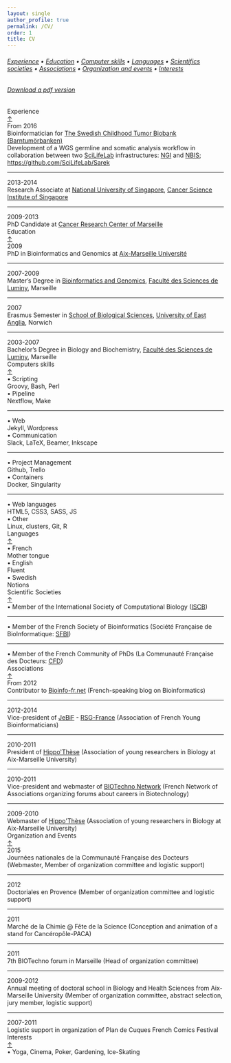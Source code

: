 ```yaml
---
layout: single
author_profile: true
permalink: /CV/
order: 1
title: CV
---
```

<div class="card-columns only-one-column">

  <div class="card">
    <h6 class="card-text text-muted alert alert-dark">
      <a href="#experience">Experience</a> •
      <a href="#education">Education</a> •
      <a href="#skills">Computer skills</a> •
      <a href="#languages">Languages</a> •
      <a href="#societies">Scientifics societies</a> •
      <a href="#associations">Associations</a> •
      <a href="#events">Organization and events</a> •
      <a href="#interests">Interests</a>
    </h6>
  </div>

  <div class="card">
    <h6 class="card-text text-muted alert alert-dark">
      <i class="fa fa-download" aria-hidden="true"></i> <a href="/assets/mycv/CV-MGarcia-latest.pdf" target="_blank">Download a pdf version</a>
    </h6>
  </div>

  <div class="card">
    <a name="experience"></a>
    <div class="card-header h2">
      <i class="fa fa-building" aria-hidden="true"></i> Experience
      <div class="float-right"><a href="#top">&uarr;</a></div>
    </div>
    <div class="container">
      <div class="row">
        <div class="col-md-2">
          <i class="fa fa-calendar" aria-hidden="true"></i> From 2016
        </div>
        <div class="col">
            Bioinformatician for <a href="http://ki.se/forskning/barntumorbanken-0" target="blank">The Swedish Childhood Tumor Biobank (Barntumörbanken)</a>
            <br>
            Development of a WGS germline and somatic analysis workflow in collaboration between two <a href ="https://www.scilifelab.se/">SciLifeLab</a> infrastructures: <a href="https://www.scilifelab.se/facilities/ngi-stockholm/" target="blank">NGI</a> and <a href="https://www.nbis.se/" target="blank">NBIS</a>;
            <br>
            <i class="fab fa-github" aria-hidden="true"></i> <a href="https://github.com/SciLifeLab/Sarek">https://github.com/SciLifeLab/Sarek</a>
        </div>
      </div>
      <hr>
      <div class="row">
        <div class="col-md-2">
          <i class="fa fa-calendar" aria-hidden="true"></i> 2013-2014
        </div>
        <div class="col">
          Research Associate at <a href="http://www.nus.edu.sg/" target="_blank">National University of Singapore</a>, <a href="https://www.csi.nus.edu.sg/" target="_blank">Cancer Science Institute of Singapore</a>
        </div>
      </div>
      <hr>
      <div class="row">
        <div class="col-md-2">
          <i class="fa fa-calendar" aria-hidden="true"></i> 2009-2013
        </div>
        <div class="col">
          PhD Candidate at <a href="http://crcm.marseille.inserm.fr/" target="_blank">Cancer Research Center of Marseille</a>
        </div>
      </div>
    </div>
  </div>

  <div class="card">
    <a name="education"></a>
    <div class="card-header h2">
      <i class="fa fa-university" aria-hidden="true"></i> Education
      <div class="float-right"><a href="#top">&uarr;</a></div>
    </div>
    <div class="container">
      <div class="row">
        <div class="col-md-2">
          <i class="fa fa-calendar" aria-hidden="true"></i> 2009
        </div>
        <div class="col">
          PhD in Bioinformatics and Genomics at <a href="http://www.univ-amu.fr/" target="_blank">Aix-Marseille Université</a>
        </div>
      </div>
      <hr>
      <div class="row">
        <div class="col-md-2">
          <i class="fa fa-calendar" aria-hidden="true"></i> 2007-2009
        </div>
        <div class="col">
          Master’s Degree in <a href="http://biologie.univ-mrs.fr/masterBBSG/" target="_blank">Bioinformatics and Genomics</a>, <a href="http://biologie.univ-mrs.fr/" target="_blank">Faculté des Sciences de Luminy</a>, Marseille
        </div>
      </div>
      <hr>
      <div class="row">
        <div class="col-md-2">
          <i class="fa fa-calendar" aria-hidden="true"></i> 2007
        </div>
        <div class="col">
          Erasmus Semester in <a href="https://www.uea.ac.uk/biological-sciences" target="_blank">School of Biological Sciences</a>, <a href="https://www.uea.ac.uk/" target="_blank">University of East Anglia</a>, Norwich
        </div>
      </div>
      <hr>
      <div class="row">
        <div class="col-md-2">
          <i class="fa fa-calendar" aria-hidden="true"></i>   2003-2007
        </div>
        <div class="col">
          Bachelor’s Degree in Biology and Biochemistry, <a href="http://biologie.univ-mrs.fr/" target="_blank">Faculté des Sciences de Luminy</a>, Marseille
        </div>
      </div>
    </div>
  </div>

  <div class="card">
    <a name="skills"></a>
    <div class="card-header h2">
      <i class="fa fa-laptop" aria-hidden="true"></i> Computers skills
      <div class="float-right"><a href="#top">&uarr;</a></div>
    </div>
    <div class="container">
      <div class="row">
        <div class="col-md-2">
          • Scripting
        </div>
        <div class="col-md-4">
          Groovy, Bash, Perl
        </div>
        <div class="col-md-2">
          • Pipeline
        </div>
        <div class="col-md-4">
          Nextflow, Make
        </div>
      </div>
      <hr>
      <div class="row">
        <div class="col-md-2">
          • Web
        </div>
        <div class="col-md-4">
          Jekyll, Wordpress
        </div>
        <div class="col-md-2">
          • Communication
        </div>
        <div class="col-md-4">
          Slack, LaTeX, Beamer, Inkscape
        </div>
      </div>
      <hr>
      <div class="row">
        <div class="col-md-2">
          • Project Management
        </div>
        <div class="col-md-4">
          Github, Trello
        </div>
        <div class="col-md-2">
          • Containers
        </div>
        <div class="col-md-4">
          Docker, Singularity
        </div>
      </div>
      <hr>
      <div class="row">
        <div class="col-md-2">
          • Web languages
        </div>
        <div class="col-md-4">
          HTML5, CSS3, SASS, JS
        </div>
        <div class="col-md-2">
          • Other
        </div>
        <div class="col-md-4">
          Linux, clusters, Git, R
        </div>
      </div>
    </div>
  </div>

  <div class="card">
    <a name="languages"></a>
    <div class="card-header h2">
      <i class="fa fa-comment" aria-hidden="true"></i> Languages
      <div class="float-right"><a href="#top">&uarr;</a></div>
    </div>
    <div class="container">
      <div class="row">
        <div class="col-md-2">
          • French
        </div>
        <div class="col-md-2">
          Mother tongue
        </div>
        <div class="col-md-2">
          • English
        </div>
        <div class="col-md-2">
          Fluent
        </div>
        <div class="col-md-2">
          • Swedish
        </div>
        <div class="col-md-2">
          Notions
        </div>
      </div>
    </div>
  </div>

  <div class="card">
    <a name="societies"></a>
    <div class="card-header h2">
      <i class="fa fa-flask" aria-hidden="true"></i> Scientific Societies
      <div class="float-right"><a href="#top">&uarr;</a></div>
    </div>
    <div class="container">
      <div class="row">
        <div class="col">
          • Member of the International Society of Computational Biology (<a href="https://www.iscb.org/" target="_blank">ISCB</a>)
        </div>
      </div>
      <hr>
      <div class="row">
        <div class="col">
          • Member of the French Society of Bioinformatics (Société Française de BioInformatique: <a href="https://www.sfbi.fr/" target="_blank">SFBI</a>)
        </div>
      </div>
      <hr>
      <div class="row">
        <div class="col">
          • Member of the French Community of PhDs (La Communauté Française des Docteurs: <a href="https://andes.asso.free.fr/communaute-docteurs/" target="_blank">CFD</a>)
        </div>
      </div>
    </div>
  </div>

  <div class="card">
    <a name="associations"></a>
    <div class="card-header h2">
      <i class="fa fa-users" aria-hidden="true"></i> Associations
      <div class="float-right"><a href="#top">&uarr;</a></div>
    </div>
    <div class="container">
      <div class="row">
        <div class="col-md-2">
          <i class="fa fa-calendar" aria-hidden="true"></i>  From 2012
        </div>
        <div class="col">
          Contributor to <a href="https://bioinfo-fr.net/" target="_blank">Bioinfo-fr.net</a> (French-speaking blog on Bioinformatics)
        </div>
      </div>
      <hr>
      <div class="row">
        <div class="col-md-2">
          <i class="fa fa-calendar" aria-hidden="true"></i>  2012-2014
        </div>
        <div class="col">
          Vice-president of <a href="https://jebif.fr/" target="_blank">JeBiF</a> - <a href="http://www.iscbsc.org/rsg/rsg-france">RSG-France</a> (Association of French Young Bioinformaticians)
        </div>
      </div>
      <hr>
      <div class="row">
        <div class="col-md-2">
          <i class="fa fa-calendar" aria-hidden="true"></i>  2010-2011
        </div>
        <div class="col">
          President of <a href="https://www.hippothese.asso.fr/" target="_blank">Hippo'Thèse</a> (Association of young researchers in Biology at Aix-Marseille University)
        </div>
      </div>
      <hr>
      <div class="row">
        <div class="col-md-2">
          <i class="fa fa-calendar" aria-hidden="true"></i>  2010-2011
        </div>
        <div class="col">
          Vice-president and webmaster of <a href="http://www.reseau-biotechno.com/" target="_blank">BIOTechno Network</a> (French Network of Associations organizing forums about careers in Biotechnology)
        </div>
      </div>
      <hr>
      <div class="row">
        <div class="col-md-2">
          <i class="fa fa-calendar" aria-hidden="true"></i>  2009-2010
        </div>
        <div class="col">
          Webmaster of <a href="http://www.hippothese.asso.fr/" target="_blank">Hippo'Thèse</a> (Association of young researchers in Biology at Aix-Marseille University)
        </div>
      </div>
    </div>
  </div>

  <div class="card">
    <a name="events"></a>
    <div class="card-header h2">
      <i class="fa fa-list" aria-hidden="true"></i> Organization and Events
      <div class="float-right"><a href="#top">&uarr;</a></div>
    </div>
    <div class="container">
      <div class="row">
        <div class="col-md-2">
          <i class="fa fa-calendar" aria-hidden="true"></i> 2015
        </div>
        <div class="col">
          Journées nationales de la Communauté Française des Docteurs (Webmaster, Member of organization committee and logistic support)
        </div>
      </div>
      <hr>
      <div class="row">
        <div class="col-md-2">
          <i class="fa fa-calendar" aria-hidden="true"></i> 2012
        </div>
        <div class="col">
          Doctoriales en Provence (Member of organization committee and logistic support)
        </div>
      </div>
      <hr>
      <div class="row">
        <div class="col-md-2">
          <i class="fa fa-calendar" aria-hidden="true"></i> 2011
        </div>
        <div class="col">
          Marché de la Chimie @ Fête de la Science (Conception and animation of a stand for Cancéropôle-PACA)
        </div>
      </div>
      <hr>
      <div class="row">
        <div class="col-md-2">
          <i class="fa fa-calendar" aria-hidden="true"></i> 2011
        </div>
        <div class="col">
          7th BIOTechno forum in Marseille (Head of organization committee)
        </div>
      </div>
      <hr>
      <div class="row">
        <div class="col-md-2">
          <i class="fa fa-calendar" aria-hidden="true"></i> 2009-2012
        </div>
        <div class="col">
          Annual meeting of doctoral school in Biology and Health Sciences from Aix-Marseille University (Member of organization committee, abstract selection, jury member, logistic support)
        </div>
      </div>
      <hr>
      <div class="row">
        <div class="col-md-2">
          <i class="fa fa-calendar" aria-hidden="true"></i> 2007-2011
        </div>
        <div class="col">
          Logistic support in organization of Plan de Cuques French Comics Festival
        </div>
      </div>
    </div>
  </div>

  <div class="card">
    <a name="interests"></a>
    <div class="card-header h2">
      <i class="fa fa-info-circle" aria-hidden="true"></i> Interests
      <div class="float-right"><a href="#top">&uarr;</a></div>
    </div>
    <div class="container">
      <div class="row">
        <div class="col">
          • Yoga, Cinema, Poker, Gardening, Ice-Skating
        </div>
      </div>
    </div>
  </div>

</div>
